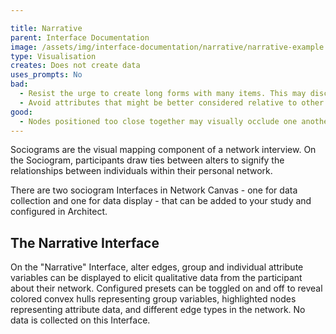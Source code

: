 ```yaml
---

title: Narrative
parent: Interface Documentation
image: /assets/img/interface-documentation/narrative/narrative-example.png
type: Visualisation
creates: Does not create data
uses_prompts: No
bad:
  - Resist the urge to create long forms with many items. This may discourage participants from naming additional alters, as it will make the task of nominating an alter more burdensome.
  - Avoid attributes that might be better considered relative to other nodes in the network. For example, perceptual scales may benefit from using the [Ordinal Bin](../ordinal-bin) Interface.
good:
  - Nodes positioned too close together may visually occlude one another or the edge between them. Caution participants not to place nodes directly on top of one another.
---
```


Sociograms are the visual mapping component of a network interview. On the Sociogram, participants draw ties between alters to signify the relationships between individuals within their personal network.

There are two sociogram Interfaces in Network Canvas - one for data collection and one for data display - that can be added to your study and configured in Architect.

## The Narrative Interface

On the "Narrative" Interface, alter edges, group and individual attribute variables can be displayed to elicit qualitative data from the participant about their network. Configured presets can be toggled on and off to reveal colored convex hulls representing group variables, highlighted nodes representing attribute data, and different edge types in the network. No data is collected on this Interface. 
